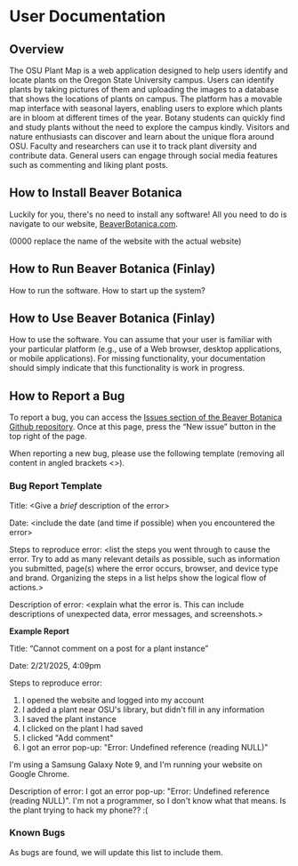 # User Documentation

## Overview 
The OSU Plant Map is a web application designed to help users identify and locate plants on the Oregon State University campus. Users can identify plants by taking pictures of them and uploading the images to a database that shows the locations of plants on campus. The platform has a movable map interface with seasonal layers, enabling users to explore which plants are in bloom at different times of the year. Botany students can quickly find and study plants without the need to explore the campus kindly. Visitors and nature enthusiasts can discover and learn about the unique flora around OSU. Faculty and researchers can use it to track plant diversity and contribute data. General users can engage through social media features such as commenting and liking plant posts. 

## How to Install Beaver Botanica
Luckily for you, there's no need to install any software! All you need to do is navigate to our website, [BeaverBotanica.com](#).

(0000 replace the name of the website with the actual website)


## How to Run Beaver Botanica (Finlay)
How to run the software. How to start up the system?

## How to Use Beaver Botanica (Finlay)
How to use the software. You can assume that your user is familiar with your particular platform (e.g., use of a Web browser, desktop applications, or mobile applications). For missing functionality, your documentation should simply indicate that this functionality is work in progress.


## How to Report a Bug
To report a bug, you can access the [Issues section of the Beaver Botanica Github repository](https://github.com/Flameis/CS362-Team3/issues). Once at this page, press the “New issue” button in the top right of the page. 

When reporting a new bug, please use the following template (removing all content in angled brackets <>).

### Bug Report Template
Title: <Give a *brief* description of the error>

Date: <include the date (and time if possible) when you encountered the error>

Steps to reproduce error: <list the steps you went through to cause the error. Try to add as many relevant details as possible, such as information you submitted, page(s) where the error occurs, browser, and device type and brand. Organizing the steps in a list helps show the logical flow of actions.>

Description of error: <explain what the error is. This can include descriptions of unexpected data, error messages, and screenshots.>

**Example Report**

Title: “Cannot comment on a post for a plant instance”

Date: 2/21/2025, 4:09pm

Steps to reproduce error: 

1. I opened the website and logged into my account
2. I added a plant near OSU's library, but didn't fill in any information
3. I saved the plant instance
4. I clicked on the plant I had saved
5. I clicked "Add comment"
6. I got an error pop-up: "Error: Undefined reference (reading NULL)"

I'm using a Samsung Galaxy Note 9, and I'm running your website on Google Chrome.

Description of error: I got an error pop-up: "Error: Undefined reference (reading NULL)". I'm not a programmer, so I don't know what that means. Is the plant trying to hack my phone?? :(

### Known Bugs
As bugs are found, we will update this list to include them.
